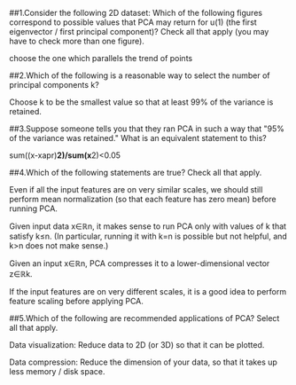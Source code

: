 ##1.Consider the following 2D dataset: Which of the following figures correspond to possible values that PCA may return for u(1) (the first eigenvector / first principal component)? Check all that apply (you may have to check more than one figure).


choose the one which parallels the trend of points


##2.Which of the following is a reasonable way to select the number of principal components k?

Choose k to be the smallest value so that at least 99% of the variance is retained.

##3.Suppose someone tells you that they ran PCA in such a way that "95% of the variance was retained." What is an equivalent statement to this?

sum((x-xapr)**2)/sum(x**2)<0.05

##4.Which of the following statements are true? Check all that apply.

Even if all the input features are on very similar scales, we should still perform mean normalization (so that each feature has zero mean) before running PCA.

Given input data x∈ℝn, it makes sense to run PCA only with values of k that satisfy k≤n. (In particular, running it with k=n is possible but not helpful, and k>n does not make sense.)

Given an input x∈ℝn, PCA compresses it to a lower-dimensional vector z∈ℝk.

If the input features are on very different scales, it is a good idea to perform feature scaling before applying PCA.

##5.Which of the following are recommended applications of PCA? Select all that apply.


Data visualization: Reduce data to 2D (or 3D) so that it can be plotted.

Data compression: Reduce the dimension of your data, so that it takes up less memory / disk space.

